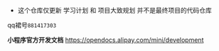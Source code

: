 * 这个仓库仅更新 学习计划 和 项目大致规划 并不是最终项目的代码仓库

qq裙号`881417303`

**小程序官方开发文档** https://opendocs.alipay.com/mini/development


